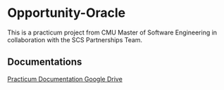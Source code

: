 # Opportunity-Oracle

This is a practicum project from CMU Master of Software Engineering in collaboration with the SCS Partnerships Team.

## Documentations
[Practicum Documentation Google Drive](https://drive.google.com/drive/folders/16OSreIMe_Nbz4wowlEe-7FCioZK1Hiug?usp=sharing)
